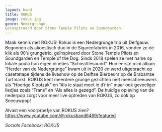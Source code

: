 ```yaml
---
layout: band
title: ROKUS
image: rokus.jpg
genre: Nedergrunge
Geinspireerd door Stone Temple Pilots en Soundgarden
---
```


Maak kennis met ROKUS! Rokus is een Nedergrunge trio uit Delfgauw. Begonnen als akoestisch duo in de Sigarenfabriek in 2016, vonden ze de klik als 90’s grungetrio, geïnspireerd door Stone Temple Pilots en Soundgarden en Temple of the Dog. Sinds 2018 spelen ze met name op lokale podia hun eigen nineties “Schieattlesound”. Hun eerste mini album “Herder van de Nedergrunge” kwam uit in 2020 en werd uitgebracht op casettetape tijdens de liveshow op de Delftse Bierbeurs op de Brabantse Turfmarkt. ROKUS kent meerdere grunge gezichten met meeschreeuwers als “Hoerige Klootzak” en “Als ie staat moet ie d’r in” maar ook gevoeliger liedjes zoals “Frans” en “Als alles is gezegd”. De huidige opleving van de nederpop zorgt voor meer live optreden van ROKUS, zo ook op Sneeuwpop!

Alvast een voorproefje van ROKUS zien? 
https://www.youtube.com/@rokusband6469/featured

<i> Socials <i>
Facebook: ROKUS
